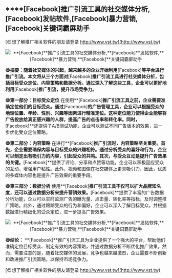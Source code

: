 ## ****[Facebook]**推广引流工具的社交媒体分析,**[Facebook]**发帖软件,**[Facebook]**暴力营销,**[Facebook]**关键词霸屏助手**

[😍想了解推广相关软件的朋友请登录 http://www.vst.tw](http://www.vst.tw)

 <center><img src="https://vst.tw/MP4/tuiguang/png/6.png" alt="**[Facebook]**推广引流工具的社交媒体分析,**[Facebook]**发帖软件,**[Facebook]**暴力营销,**[Facebook]**关键词霸屏助手"></center>

**😄摘要：随着社交媒体的兴起，越来越多的企业开始利用**[Facebook]**等平台进行推广引流。本文将从三个方面对**[Facebook]**推广引流工具进行社交媒体分析，包括目标受众定位、内容策略和数据分析。通过深入了解这些工具，企业可以更好地利用**[Facebook]**推广引流，提升市场竞争力。**

**😄第一部分：目标受众定位**
在使用**[Facebook]**推广引流工具之前，企业需要准确定位他们的目标受众。通过**[Facebook]**的广告管理工具，企业可以根据受众的地理位置、年龄、性别、兴趣等因素进行精准定位。这种定位能力使得企业能够将广告投放给真正感兴趣的人群，提高广告的点击率和转化率。同时，**[Facebook]**还提供了A/B测试功能，企业可以测试不同广告版本的效果，进一步优化受众定位策略。

**😄第二部分：内容策略**
在进行**[Facebook]**推广引流时，内容策略至关重要。首先，企业需要确保内容与目标受众的兴趣相符。通过分析受众的喜好和行为，企业可以制定出有吸引力的内容，引起受众的共鸣。其次，与受众互动是提升广告效果的关键。**[Facebook]**提供了评论、分享和点赞等功能，企业可以积极回应受众的互动，增强用户粘性。此外，视频和图像在社交媒体上更具吸引力，因此，优质的多媒体内容也是提升广告效果的重要手段。

**😄第三部分：数据分析**
使用**[Facebook]**推广引流工具不仅可以扩大品牌知名度，还可以通过数据分析来提升营销效果。**[Facebook]**提供了丰富的广告数据分析功能，企业可以实时监测广告的曝光量、点击量、转化率等指标，及时调整推广策略。此外，通过跟踪受众的行为和偏好，企业可以深入了解目标受众，并根据数据进行精细化的受众定位，进一步提高广告效果。

 <center><img src="https://vst.tw/MP4/tuiguang/png/7.png" alt="**[Facebook]**推广引流工具的社交媒体分析,**[Facebook]**发帖软件,**[Facebook]**暴力营销,**[Facebook]**关键词霸屏助手"></center>

**😄结论：**
**[Facebook]**推广引流工具为企业提供了一个强大的平台，帮助他们准确定位目标受众、制定有效的内容策略，并通过数据分析不断优化推广效果。然而，需要注意的是，随着社交媒体的发展，竞争也越来越激烈，企业需要不断创新和改进推广引流策略，以保持市场竞争力。

[😍想了解推广相关软件的朋友请登录 http://www.vst.tw](http://www.vst.tw)




